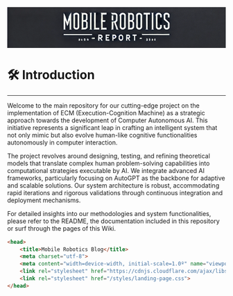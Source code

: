 <img class="logo" src="images/landing-logo.png" alt="Logo Robótica Movil">

# 🛠️ Introduction
<hr>

Welcome to the main repository for our cutting-edge project on the implementation of ECM (Execution-Cognition Machine) as a strategic approach towards the development of Computer Autonomous AI. This initiative represents a significant leap in crafting an intelligent system that not only mimic but also evolve human-like cognitive functionalities autonomously in computer interaction.

The project revolves around designing, testing, and refining theoretical models that translate complex human problem-solving capabilities into computational strategies executable by AI. We integrate advanced AI frameworks, particularly focusing on AutoGPT as the backbone for adaptive and scalable solutions. Our system architecture is robust, accommodating rapid iterations and rigorous validations through continuous integration and deployment mechanisms.

For detailed insights into our methodologies and system functionalities, please refer to the README, the documentation included in this repository or surf through the pages of this Wiki.

```html
<head>
    <title>Mobile Robotics Blog</title>
    <meta charset="utf-8">
    <meta content="width=device-width, initial-scale=1.0º" name="viewport">
    <link rel="stylesheet" href="https://cdnjs.cloudflare.com/ajax/libs/highlight.js/11.5.0/styles/github-dark.min.css">
    <link rel="stylesheet" href="/styles/landing-page.css">
</head>
```